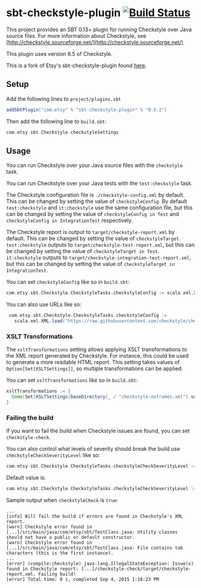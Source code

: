 # sbt-checkstyle-plugin [![Build Status](https://travis-ci.org/etsy/sbt-checkstyle-plugin.svg?branch=master)](https://travis-ci.org/etsy/sbt-checkstyle-plugin)

This project provides an SBT 0.13+ plugin for running Checkstyle over
Java source files.  For more information about Checkstyle, see
[http://checkstyle.sourceforge.net/](http://checkstyle.sourceforge.net/)

This plugin uses version 6.5 of Checkstyle.

This is a fork of Etsy's sbt-checkstyle-plugin found [here](https://github.com/etsy/sbt-checkstyle-plugin).

## Setup

Add the following lines to `project/plugins.sbt`

```scala
addSbtPlugin("com.etsy" % "sbt-checkstyle-plugin" % "0.5.2")
```

Then add the following line to `build.sbt`:

```scala
com.etsy.sbt.Checkstyle.checkstyleSettings
```

## Usage

You can run Checkstyle over your Java source files with the `checkstyle` task.

You can run Checkstyle over your Java tests with the `test:checkstyle` task.

The Checkstyle configuration file is `./checkstyle-config.xml` by default.
This can be changed by setting the value of `checkstyleConfig`.
By default `test:checkstyle` and `it:checkstyle` use the same configuration file,
but this can be changed by setting the value of `checkstyleConfig in Test`
and `checkstyleConfig in IntegrationTest` respectively.

The Checkstyle report is output to `target/checkstyle-report.xml` by default.
This can be changed by setting the value of `checkstyleTarget`.
`test:checkstyle` outputs to `target/checkstyle-test-report.xml`, but this can be changed by setting the value of `checkstyleTarget in Test`.
`it:checkstyle` outputs to `target/checkstyle-integration-test-report.xml`, but this can be changed by setting the value of `checkstyleTarget in IntegrationTest`.

You can set `checkstyleConfig` like so in `build.sbt`:
```scala
com.etsy.sbt.Checkstyle.CheckstyleTasks.checkstyleConfig := scala.xml.XML.loadFile(file("checkstyle-config.xml"))
```

You can also use URLs like so:
```scala
 com.etsy.sbt.Checkstyle.CheckstyleTasks.checkstyleConfig :=
   scala.xml.XML.load("https://raw.githubusercontent.com/checkstyle/checkstyle/master/config/checkstyle_checks.xml")
```

### XSLT Transformations
The `xsltTransformations` setting allows applying XSLT transformations to the XML report generated by Checkstyle.  For instance, this could be used to generate a more readable HTML report.  This setting takes values of `Option[Set[XSLTSettings]]`, so multiple transformations can be applied.

You can set `xsltTransformations` like so in `build.sbt`:
```scala
xsltTransformations := {
  Some(Set(XSLTSettings(baseDirectory(_ / "checkstyle-noframes.xml").value, target(_ / "checkstyle-report.html").value)))
}
```

### Failing the build

If you want to fail the build when Checkstyle issues are found, you can set `checkstyle-check`.

You can also control what levels of severity should break the build use `checkstyleCheckSeverityLevel` like so:
 ```scala
com.etsy.sbt.Checkstyle.CheckstyleTasks.checkstyleCheckSeverityLevel := Set("ignore", "info", "warning", "error")
```

Default value is:
```scala
com.etsy.sbt.Checkstyle.CheckstyleTasks.checkstyleCheckSeverityLevel := Set("error")
```

Sample output when `checkstyleCheck` is `true`:
```
...
[info] Will fail the build if errors are found in Checkstyle's XML report.
[warn] Checkstyle error found in [...]/src/main/java/com/etsy/sbt/TestClass.java: Utility classes should not have a public or default constructor.
[warn] Checkstyle error found in [...]/src/main/java/com/etsy/sbt/TestClass.java: File contains tab characters (this is the first instance).
...
[error] (compile:checkstyle) java.lang.IllegalStateException: Issue(s) found in Checkstyle report: [...]/checkstyle-check/target/checkstyle-report.xml. Failing build!
[error] Total time: 0 s, completed Sep 4, 2015 1:16:23 PM
```